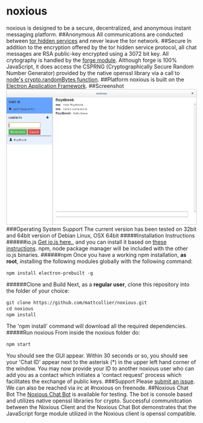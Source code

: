 # noxious
noxious is designed to be a secure, decentralized, and anonymous instant messaging platform.
##Anonymous
All communications are conducted between [tor hidden services](https://www.torproject.org/docs/hidden-services.html.en) and never leave the tor network.
##Secure
In addition to the encryption offered by the tor hidden service protocol, all chat messages are
RSA public-key encrypted using a 3072 bit key.  All crytography is handled by the [forge module](https://github.com/digitalbazaar/forge).  Although forge is 100%
JavaScript, it does access the CSPRNG (Cryptographically Secure Random Number
Generator) provided by the native openssl library via a call to [node's crypto.randomBytes
function](https://iojs.org/api/crypto.html#crypto_crypto_randombytes_size_callback).
##Platform
noxious is built on the [Electron Application Framework](https://github.com/atom/electron).
##Screenshot
![noxious screenshot](https://github.com/mattcollier/noxious/blob/screenshots/screenshot1.png)
###Operating System Support
The current version has been tested on 32bit and 64bit version of Debian Linux,
OSX 64bit
#####Installation Instructions
######io.js
[Get io.js here.](https://iojs.org/en/index.html), and you can install it based on
[these instructions](http://jonathanmh.com/installing-io-js-ubuntu-digital-ocean-droplet/). npm, node package manager will be included with the other io.js binaries.
######npm
Once you have a working npm installation, **as root**, installing the following modules globally with the following command:
```
npm install electron-prebuilt -g
```
######Clone and Build
Next, as a **regular user**, clone this repository into the folder of your choice:
```
git clone https://github.com/mattcollier/noxious.git
cd noxious
npm install
```
The 'npm install' command will download all the required dependencies.
#####Run noxious
From inside the noxious folder do:
```
npm start
```
You should see the GUI appear.  Within 30 seconds or so, you should see your 'Chat ID'
appear next to the asterisk (*) in the upper left hand corner of the window.  You may now
provide your ID to another noxious user who can add you as a contact which initiates a 'contact
request' process which facilitates the exchange of public keys.
###Support
Please [submit an issue](https://github.com/mattcollier/noxious/issues).  We can
also be reached via irc at #noxious on freenode.
##Noxious Chat Bot
The [Noxious Chat Bot](https://github.com/mattcollier/noxiousChatBot) is
available for testing.  The bot is console based and utilizes native openssl
libraries for crypto.  Successful communitcation between the Noxious Client and
the Noxious Chat Bot demonstrates that the JavaScript forge module utilized
in the Noxious client is openssl compatible.
